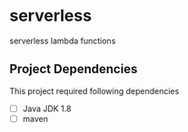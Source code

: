 # serverless
serverless lambda functions

## Project Dependencies
This project required following dependencies 
    
   - [ ] Java JDK 1.8
   - [ ] maven